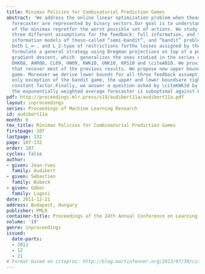 ```yaml
---
title: Minimax Policies for Combinatorial Prediction Games
abstract: 'We address the online linear optimization problem when theactions of the
  forecaster are represented by binary vectors.Our goal is to understand the magnitude
  of the minimax regretfor the worst possible set of actions. We study the problemunder
  three different assumptions for the feedback: full information, and the partial
  information models of theso-called “semi-bandit”, and “bandit” problems. We consider
  both L_∞-, and L_2-type of restrictions forthe losses assigned by the adversary.We
  formulate a general strategy using Bregman projections on top of a potential-based
  gradient descent, which  generalizes the ones studied in the series of papers \citeGLLO07,
  DHK08, AHR08, CL09, HW09, KWK10, UNK10, KRS10 and \citeAB10. We provide simpleproofs
  that recover most of the previous results. We propose new upper bounds for the semi-bandit
  game. Moreover we derive lower bounds for all three feedback assumptions. With the
  only exception of the bandit game, the upper and lower boundsare tight, up to a
  constant factor.Finally, we answer a question asked by \citeKWK10 by showing that
  the exponentially weighted average forecaster is suboptimal against L_∞ adversaries.'
pdf: http://proceedings.mlr.press/v19/audibert11a/audibert11a.pdf
layout: inproceedings
series: Proceedings of Machine Learning Research
id: audibert11a
month: 0
tex_title: Minimax Policies for Combinatorial Prediction Games
firstpage: 107
lastpage: 132
page: 107-132
order: 107
cycles: false
author:
- given: Jean-Yves
  family: Audibert
- given: Sébastien
  family: Bubeck
- given: Gábor
  family: Lugosi
date: 2011-12-21
address: Budapest, Hungary
publisher: PMLR
container-title: Proceedings of the 24th Annual Conference on Learning Theory
volume: '19'
genre: inproceedings
issued:
  date-parts:
  - 2011
  - 12
  - 21
# Format based on citeproc: http://blog.martinfenner.org/2013/07/30/citeproc-yaml-for-bibliographies/
---
```

